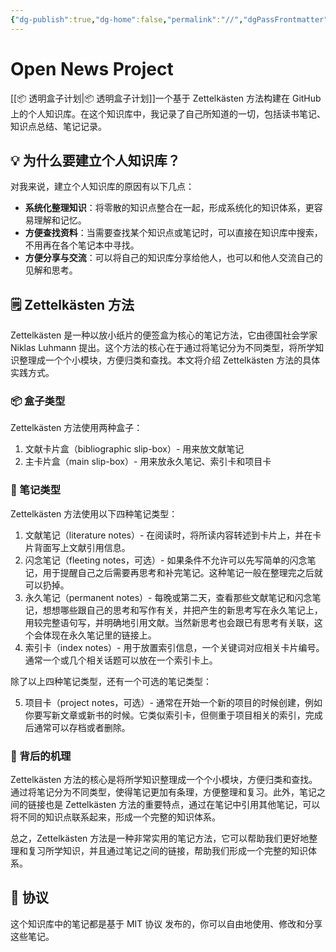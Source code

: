 ```yaml
---
{"dg-publish":true,"dg-home":false,"permalink":"//","dgPassFrontmatter":true}
---
```




# Open News Project

[[📦 透明盒子计划\|📦 透明盒子计划]]一个基于 Zettelkästen 方法构建在 GitHub 上的个人知识库。在这个知识库中，我记录了自己所知道的一切，包括读书笔记、知识点总结、笔记记录。

## 💡 为什么要建立个人知识库？

对我来说，建立个人知识库的原因有以下几点：

- **系统化整理知识**：将零散的知识点整合在一起，形成系统化的知识体系，更容易理解和记忆。
- **方便查找资料**：当需要查找某个知识点或笔记时，可以直接在知识库中搜索，不用再在各个笔记本中寻找。
- **方便分享与交流**：可以将自己的知识库分享给他人，也可以和他人交流自己的见解和思考。

## 🗒️ Zettelkästen 方法

Zettelkästen 是一种以放小纸片的便签盒为核心的笔记方法，它由德国社会学家 Niklas Luhmann 提出。这个方法的核心在于通过将笔记分为不同类型，将所学知识整理成一个个小模块，方便归类和查找。本文将介绍 Zettelkästen 方法的具体实践方式。

### 📦 盒子类型

Zettelkästen 方法使用两种盒子：

1. 文献卡片盒（bibliographic slip-box）- 用来放文献笔记
2. 主卡片盒（main slip-box）- 用来放永久笔记、索引卡和项目卡

### 📝 笔记类型

Zettelkästen 方法使用以下四种笔记类型：

1. 文献笔记（literature notes）- 在阅读时，将所读内容转述到卡片上，并在卡片背面写上文献引用信息。
2. 闪念笔记（fleeting notes，可选）- 如果条件不允许可以先写简单的闪念笔记，用于提醒自己之后需要再思考和补完笔记。这种笔记一般在整理完之后就可以扔掉。
3. 永久笔记（permanent notes）- 每晚或第二天，查看那些文献笔记和闪念笔记，想想哪些跟自己的思考和写作有关，并把产生的新思考写在永久笔记上，用较完整语句写，并明确地引用文献。当然新思考也会跟已有思考有关联，这个会体现在永久笔记里的链接上。
4. 索引卡（index notes）- 用于放置索引信息，一个关键词对应相关卡片编号。通常一个或几个相关话题可以放在一个索引卡上。

除了以上四种笔记类型，还有一个可选的笔记类型：

5. 项目卡（project notes，可选）- 通常在开始一个新的项目的时候创建，例如你要写新文章或新书的时候。它类似索引卡，但侧重于项目相关的索引，完成后通常可以存档或者删除。

### 🧠 背后的机理

Zettelkästen 方法的核心是将所学知识整理成一个个小模块，方便归类和查找。通过将笔记分为不同类型，使得笔记更加有条理，方便整理和复习。此外，笔记之间的链接也是 Zettelkästen 方法的重要特点，通过在笔记中引用其他笔记，可以将不同的知识点联系起来，形成一个完整的知识体系。

总之，Zettelkästen 方法是一种非常实用的笔记方法，它可以帮助我们更好地整理和复习所学知识，并且通过笔记之间的链接，帮助我们形成一个完整的知识体系。

## 📄 协议

这个知识库中的笔记都是基于 MIT 协议 发布的，你可以自由地使用、修改和分享这些笔记。
